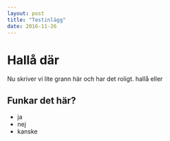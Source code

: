 ```yaml
---
layout: post
title: "Testinlägg"
date: 2016-11-26
---
```

# Hallå där
Nu skriver vi lite grann här och har det roligt. hallå eller

## Funkar det här?
* ja
* nej
* kanske
